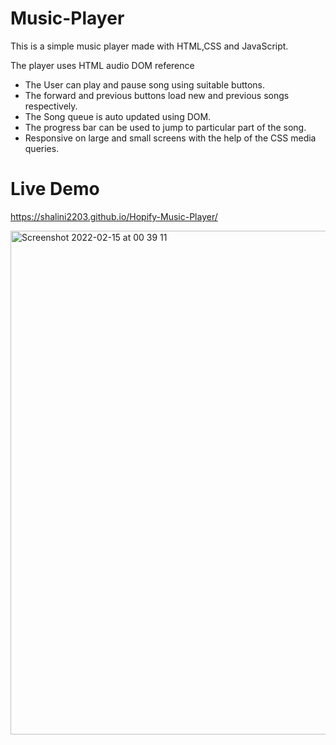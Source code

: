 # Music-Player
This is a simple music player made with HTML,CSS and JavaScript.

The player uses HTML audio DOM reference

* The User can play and pause song using suitable buttons.
* The forward and previous buttons load new and previous songs respectively.
* The Song queue is auto updated using DOM.
* The progress bar can be used to jump to particular part of the song.
* Responsive on large and small screens with the help of the CSS media queries.

# Live Demo

https://shalini2203.github.io/Hopify-Music-Player/

<img width="806" alt="Screenshot 2022-02-15 at 00 39 11" src="https://user-images.githubusercontent.com/83633310/153930245-20b00661-02fc-41c0-8ec2-6e3fd8bb7751.png">
